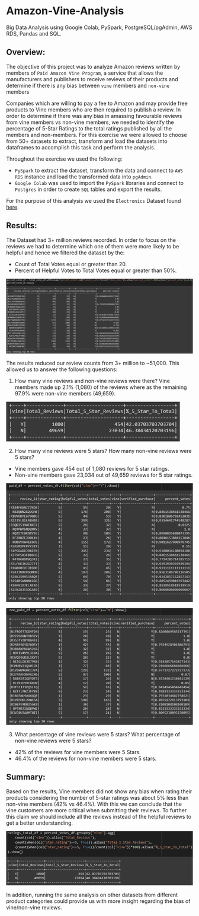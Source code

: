 # Amazon-Vine-Analysis
Big Data Analysis using Google Colab, PySpark, PostgreSQL/pgAdmin, AWS RDS, Pandas and SQL.

## Overview:
The objective of this project was to analyze Amazon reviews written by members of `Paid Amazon Vine Program`, a service that allows the manufacturers and publishers to receive reviews of their products and determine if there is any bias between `vine` members and `non-vine` members

Companies which are willing to pay a fee to Amazon and may provide free products to Vine members who are then required to publish a review. In order to determine if there was any bias in amassing favourable reviews from vine members vs non-vine members, we needed to identify the percentage of 5-Star Ratings to the total ratings published by all the members and non-members. For this exercise we were allowed to choose from 50+ datasets to extract, transform and load the datasets into dataframes to accomplish this task and perform the analysis.

Throughout the exercise we used the following:
* `PySpark` to extract the dataset, transform the data and connect to `AWS RDS` instance and load the transformed data into `pgAdmin`.
* `Google Colab` was used to import the `PySpark` libraries and connect to `Postgres` in order to create `SQL` tables and export the results.

For the purpose of this analysis we used the `Electronics` Dataset found [here](https://s3.amazonaws.com/amazon-reviews-pds/tsv/index.txt).

## Results:
The Dataset had 3+ million reviews recorded. In order to focus on the reviews we had to determine which one of them were more likely to be helpful and hence we filtered the dataset by the:
* Count of Total Votes equal or greater than 20.
* Percent of Helpful Votes to Total Votes equal or greater than 50%.

![Image1](./Images/1-Percent-of-Helpful-Votes.png)

The results reduced our review counts from 3+ million to ~51,000. This allowed us to answer the following questions:

1. How many vine reviews and non-vine reviews were there?
Vine members made up 2.1% (1,080) of the reviews where as the remaining 97.9% were non-vine members (49,659).

![Image2](./Images/2-Percentage-Reviews.png)

2. How many vine reviews were 5 stars? How many non-vine reviews were 5 stars?
* Vine members gave 454 out of 1,080 reviews for 5 star ratings.
* Non-vine members gave 23,034 out of 49,659 reviews for 5 star ratings.

![Image3](./Images/5-paid-vine-votes.png)

![Image4](./Images/4-non-paid-vine-votes.png)

3. What percentage of vine reviews were 5 stars? What percentage of non-vine reviews were 5 stars?
* 42% of the reviews for vine members were 5 Stars.
* 46.4% of the reviews for non-vine members were 5 stars.

## Summary:
Based on the results, Vine members did not show any bias when rating their products considering the number of 5-star ratings was about 5% less than non-vine members (42% vs 46.4%). With this we can conclude that the vine customers are more critical when submitting their reviews. To further this claim we should include all the reviews instead of the helpful reviews to get a better understanding. 

![Image5](./Images/3-Total-Ratings-with-code.png)

In addition, running the same analysis on other datasets from different product categories could provide us with more insight regarding the bias of vine/non-vine reviews.
